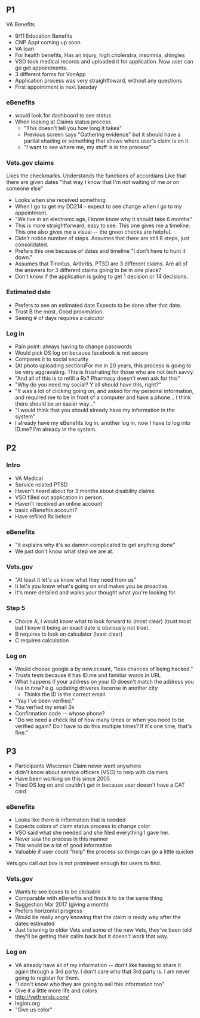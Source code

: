 ## P1

VA Benefits

- 9/11 Education Benefits
- CNP Appt coming up soon
- VA loan
- For health benefits, Has an injury, high cholerstra, insomnia, shingles 
- VSO took medical records and uploaded it for application. Now user can go get appointments.
- 3 different forms for VonApp
- Application process was very straightfoward, without any questions
- First appointment is next tuesday


### eBenefits
- would look for dashboard to see status
- When looking at Claims status process
	- "This doesn't tell you how long it takes"
	- Previous screen says "Gathering evidence" but it should have a partial shading or something that shows where user's claim is on it.
	- "I want to see where me, my stuff is in the process"

### Vets.gov claims 

Likes the checkmarks. 
Understands the functions of accordians
Like that there are given dates "that way I know that I'm not waiting of me or on someone else"
- Looks when she received something
- When I go to get my DD214 - expect to see change when I go to my appointment.
- "We live in an electronic age, I know know why it should take 6 months"
- This is more straightforward, easy to see. This one gives me a timeline. This one also gives me a visual -- the green checks are helpful. 
- Didn't notice number of steps. Assumes that there are still 8 steps, just consolidated. 
- Prefers this one because of dates and timeline "I don't have to hunt it down."
- Assumes that Tinnitus, Arthritis, PTSD are 3 different claims. Are all of the answers for 3 different claims going to be in one place?
- Don't know if the application is going to get 1 decision or 14 decisions.

### Estimated date 
- Prefers to see an estimated date
Expects to be done after that date. 
- Trust B the most. Good proximation. 
- Seeing # of days requires a calcutor

### Log in
- Pain point: always having to change passwords
- Would pick DS log on because facebook is not secure 
- Compares it to social security
- (At photo uploading section)For me in 20 years, this process is going to be very aggravating. This is frustrating for those who are not tech savvy. 
- "And all of this is to refill a Rx? Pharmacy doesn't even ask for this"
- "Why do you need my social? Y'all should have this, right?"
- "It was a lot of clicking going on, and asked for my personal information, and required me to be in front of a computer and have a phone... I think there should be an easier way..."
- "I would think that you should already have my information in the system"
- I already have my eBenefits log in, another log in, now I have to log into ID.me? I'm already in the system.

## P2

### Intro

- VA Medical 
- Service related PTSD
- Haven't heard about for 3 months about disability claims
- VSO filled out application in person. 
- Haven't received an online account
- basic eBeneftis account?
- Have refilled Rx before

### eBenefits

- "It explains why it's so damnn complicated to get anything done"
- We just don't know what step we are at. 

### Vets.gov
- "At least it let's us know what they need from us"
- It let's you know what's going on and makes you be proactive. 
- It's more detailed and walks your thought what you're looking for. 

### Step 5
- Choice A, I would know what to look forward to (most clear) (trust most but I know it being an exact date is obviously not true).
- B requires to look on calculator (least clear)
- C requires calculation

### Log on 

- Would choose google a by now.ccount, "less chances of being hacked."
- Trusts tests because it has ID.me and familiar words in URL
- What happens if your address on your ID doesn't match the address you live in now? e.g. updating driveres liscense in another city
	- Thinks the ID is the correct email. 
- "Yay I've been verified."
- You verfied my email 3x
- Confirmation code -- whose phone? 
- "Do we need a check list of how many times or when you need to be verified again?
Do I have to do this multiple times? If it's one time, that's fine."

## P3

- Participants Wisconsin Claim never went anywhere
- didn't know about service officers (VSO) to help with claimers
- Have been working on this since 2005
- Tried DS log on and couldn't get in because user doesn't have a CAT card

### eBenefits

- Looks like there is information that is needed
- Expects colors of claim status process to change color
- VSO said what she needed and she filed everything I gave her. 
- Never saw the process in this manner
- This would be a lot of good information 
- Valuable if user could "help" the process so things can go a little quicker

Vets.gov call out box is not prominent enough for users to find. 

### Vets.gov

- Wants to see boxes to be clickable
- Comparable with eBenefits and finds it to be the same thing
- Suggestion Mar 2017 (giving a month)
- Prefers horizontal progress
- Would be really angry knowing that the claim is ready way after the dates estimated
- Just listening to older Vets and some of the new Vets, they've been told they'll be getting their calim back but it doesn't work that way.

### Log on

- VA already have all of my information -- don't like having to share it again through a 3rd party. I don't care who that 3rd party is. I am never going to register for them. 
- "I don't know who they are going to sell this information too"
- Give it a little more life and colors
- http://vetfriends.com/
- legion.org
- "Give us color"
